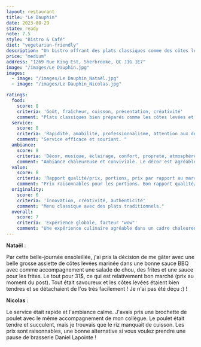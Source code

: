 ```yaml
---
layout: restaurant
title: "Le Dauphin"
date: 2023-08-29
state: ready
note: 7.5
style: "Bistro & Café"
diet: "vegetarian-friendly"
description: "Un bistro offrant des plats classiques comme des côtes levées et des frites dans une ambiance chaleureuse"
price: "medium"
address: "1269 Rue King Est, Sherbrooke, QC J1G 1E7"
image: "/images/Le Dauphin.jpg"
images:
  - image: "/images/Le Dauphin_Nataël.jpg"
  - image: "/images/Le Dauphin_Nicolas.jpg"

ratings:
  food:
    score: 8
    criteria: 'Goût, fraîcheur, cuisson, présentation, créativité'
    comment: "Plats classiques bien préparés comme les côtes levées et les frites. Les ingrédients sont frais et la présentation est soignée."
  service:
    score: 8
    criteria: 'Rapidité, amabilité, professionnalisme, attention aux détails'
    comment: "Service efficace et souriant. "
  ambiance:
    score: 8
    criteria: 'Décor, musique, éclairage, confort, propreté, atmosphère générale'
    comment: "Ambiance chaleureuse et conviviale. Le décor est agréable et rafiné."
  value:
    score: 8
    criteria: 'Rapport qualité/prix, portions, prix par rapport au marché'
    comment: "Prix raisonnables pour les portions. Bon rapport qualité/prix pour un bistro simple."
  originality:
    score: 6
    criteria: 'Innovation, créativité, authenticité'
    comment: "Menu classique avec des plats traditionnels."
  overall:
    score: 7
    criteria: 'Expérience globale, facteur "wow"'
    comment: "Une expérience culinaire agréable dans un cadre chaleureux."
---
```




<strong>Nataël</strong> :

Par cette belle-journée ensoleillée, j'ai pris la décision de me gâter avec une belle grosse assiette de côtes levées marinée dans une bonne sauce BBQ avec comme accompagnement une salade de chou, des frites et une sauce pour les frites. Le tout pour 31$, ce qui est relativement bon marché (prix au moment du post). Tout était savoureux et les côtes levées étaient bien tendres et se détachaient de l'os très facilement ! Je n'ai pas été déçu :) !

<strong>Nicolas</strong> :

Le service était rapide et l'ambiance calme. J'avais pris une brochette de poulet avec le même accompagnement de mon collègue. Le poulet était tendre et succulent, mais je trouvais que le riz manquait de cuisson. Les prix sont raisonnables, une bonne alternative si vous voulez prendre une pause de brasserie Daniel Lapointe !